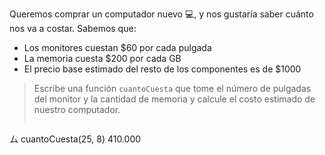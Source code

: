 Queremos comprar un computador nuevo :computer:, y nos gustaría saber cuánto nos va a costar. Sabemos que:

* Los monitores cuestan $60 por cada pulgada
* La memoria cuesta $200 por cada GB
* El precio base estimado del resto de los componentes es de $1000

> Escribe una función `cuantoCuesta` que tome el número de pulgadas del monitor y la cantidad de memoria y calcule el costo estimado de nuestro computador.
> 
> ```javascript
ム cuantoCuesta(25, 8)
410.000
```